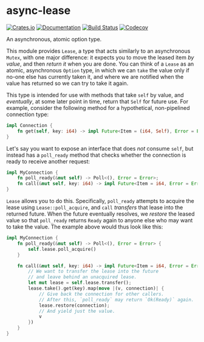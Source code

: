 # async-lease

[![Crates.io](https://img.shields.io/crates/v/async-lease.svg)](https://crates.io/crates/async-lease)
[![Documentation](https://docs.rs/async-lease/badge.svg)](https://docs.rs/async-lease/)
[![Build Status](https://travis-ci.com/jonhoo/async-lease.svg?branch=master)](https://travis-ci.com/jonhoo/async-lease)
[![Codecov](https://codecov.io/github/jonhoo/async-lease/coverage.svg?branch=master)](https://codecov.io/gh/jonhoo/async-lease)

An asynchronous, atomic option type.

This module provides `Lease`, a type that acts similarly to an asynchronous `Mutex`, with one
major difference: it expects you to move the leased item _by value_, and then _return it_ when
you are done. You can think of a `Lease` as an atomic, asynchronous `Option` type, in which we
can `take` the value only if no-one else has currently taken it, and where we are notified when
the value has returned so we can try to take it again.

This type is intended for use with methods that take `self` by value, and _eventually_, at some
later point in time, return that `Self` for future use. For example, consider the following
method for a hypothetical, non-pipelined connection type:

```rust
impl Connection {
    fn get(self, key: i64) -> impl Future<Item = (i64, Self), Error = Error>;
}
```

Let's say you want to expose an interface that does _not_ consume `self`, but instead has a
`poll_ready` method that checks whether the connection is ready to receive another request:

```rust
impl MyConnection {
    fn poll_ready(&mut self) -> Poll<(), Error = Error>;
    fn call(&mut self, key: i64) -> impl Future<Item = i64, Error = Error>;
}
```

`Lease` allows you to do this. Specifically, `poll_ready` attempts to acquire the lease using
`Lease::poll_acquire`, and `call` _transfers_ that lease into the returned future. When the
future eventually resolves, we _restore_ the leased value so that `poll_ready` returns `Ready`
again to anyone else who may want to take the value. The example above would thus look like
this:

```rust
impl MyConnection {
    fn poll_ready(&mut self) -> Poll<(), Error = Error> {
        self.lease.poll_acquire()
    }

    fn call(&mut self, key: i64) -> impl Future<Item = i64, Error = Error> {
        // We want to transfer the lease into the future
        // and leave behind an unacquired lease.
        let mut lease = self.lease.transfer();
        lease.take().get(key).map(move |(v, connection)| {
            // Give back the connection for other callers.
            // After this, `poll_ready` may return `Ok(Ready)` again.
            lease.restore(connection);
            // And yield just the value.
            v
        })
    }
}
```
